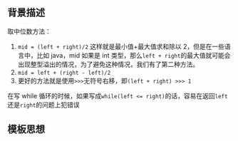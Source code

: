## 背景描述

取中位数方法：

1. `mid = (left + right)/2`
   这样就是最小值+最大值求和除以 2，但是在一些语言中，比如 java，mid 如果是 int 类型，那么`left + right`的最大值就可能会出现整型溢出的情况，为了避免这种情况，我们有了第二种方法。
2. `mid = left + (right - left)/2`
3. 更好的方法就是使用`>>>`无符号右移，即`(left + right) >>> 1`

在写 while 循环的时候，如果写成`while(left <= right)`的话，容易在返回`left`还是`right`的问题上犯错误

## 模板思想

